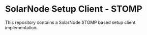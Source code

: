 # SolarNode Setup Client - STOMP

This repository contains a SolarNode STOMP based setup client implementation.
